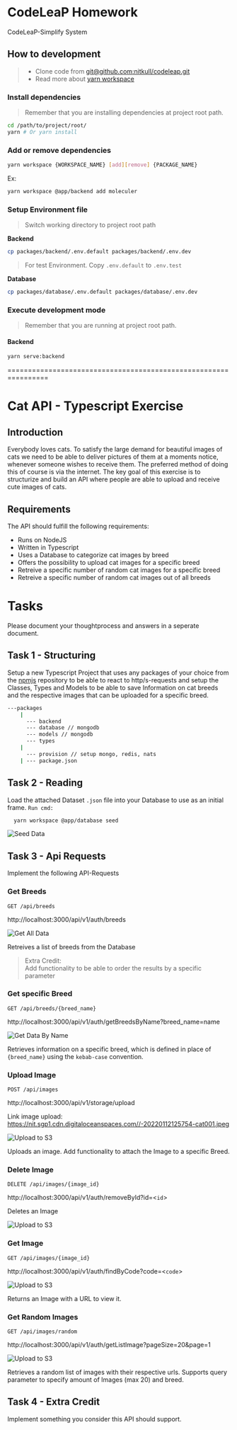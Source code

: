 # CodeLeaP Homework

CodeLeaP-Simplify System

## How to development

> - Clone code from [git@github.com:nitkull/codeleap.git](https://github.com/nitkull/codeleap.git)
> - Read more about [yarn workspace](https://classic.yarnpkg.com/en/docs/workspaces/)

### Install dependencies

> Remember that you are installing dependencies at project root path.

```bash
cd /path/to/project/root/
yarn # Or yarn install
```

### Add or remove dependencies

```bash
yarn workspace {WORKSPACE_NAME} [add][remove] {PACKAGE_NAME}
```

Ex:

```bash
yarn workspace @app/backend add moleculer
```

### Setup Environment file

> Switch working directory to project root path

**Backend**

```bash
cp packages/backend/.env.default packages/backend/.env.dev
```

> For test Environment. Copy `.env.default` to `.env.test`

**Database**

```bash
cp packages/database/.env.default packages/database/.env.dev
```

### Execute development mode

> Remember that you are running at project root path.

#### Backend

```bash
yarn serve:backend
```

================================================================

# Cat API - Typescript Exercise

## Introduction

Everybody loves cats. To satisfy the large demand for beautiful images of cats we need to be able to deliver pictures of them at a moments notice, whenever someone wishes to receive them. The preferred method of doing this of course is via the internet. The key goal of this exercise is to structurize and build an API where people are able to upload and receive cute images of cats.

## Requirements

The API should fulfill the following requirements:

- Runs on NodeJS
- Written in Typescript
- Uses a Database to categorize cat images by breed
- Offers the possibility to upload cat images for a specific breed
- Retreive a specific number of random cat images for a specific breed
- Retreive a specific number of random cat images out of all breeds

# Tasks

Please document your thoughtprocess and answers in a seperate document.

## Task 1 - Structuring

Setup a new Typescript Project that uses any packages of your choice from the [npmjs]([https://www.npmjs.com/) repository to be able to react to http/s-requests and setup the Classes, Types and Models to be able to save Information on cat breeds and the respective images that can be uploaded for a specific breed.

```bash
---packages
    |
      --- backend
      --- database // mongodb
      --- models // mongodb
      --- types
    |
      --- provision // setup mongo, redis, nats
    | --- package.json

```

## Task 2 - Reading

Load the attached Dataset `.json` file into your Database to use as an initial frame.
`Run cmd:`

```bash
  yarn workspace @app/database seed
```

![Seed Data](/image/p1.png)

## Task 3 - Api Requests

Implement the following API-Requests

### Get Breeds

```
GET /api/breeds
```

http://localhost:3000/api/v1/auth/breeds

![Get All Data](/image/p2.png)

Retreives a list of breeds from the Database

> Extra Credit: \
> Add functionality to be able to order the results by a specific parameter

### Get specific Breed

```
GET /api/breeds/{breed_name}
```

http://localhost:3000/api/v1/auth/getBreedsByName?breed_name=name

![Get Data By Name](/image/p3.png)

Retrieves information on a specific breed, which is defined in place of `{breed_name}` using the `kebab-case` convention.

### Upload Image

```
POST /api/images
```
http://localhost:3000/api/v1/storage/upload

Link image upload: https://nit.sgp1.cdn.digitaloceanspaces.com//-20220112125754-cat001.jpeg

![Upload to S3](/image/p4.png)

Uploads an image. Add functionality to attach the Image to a specific Breed.

### Delete Image

```
DELETE /api/images/{image_id}
```
http://localhost:3000/api/v1/auth/removeById?id=<`id`>

Deletes an Image

![Upload to S3](/image/p5.png)

### Get Image

```
GET /api/images/{image_id}
```
http://localhost:3000/api/v1/auth/findByCode?code=<`code`>

![Upload to S3](/image/p6.png)

Returns an Image with a URL to view it.

### Get Random Images

```
GET /api/images/random
```
http://localhost:3000/api/v1/auth/getListImage?pageSize=20&page=1

![Upload to S3](/image/p7.png)

Retrieves a random list of images with their respective urls. Supports query parameter to specify amount of Images (max 20) and breed.

## Task 4 - Extra Credit

Implement something you consider this API should support.
